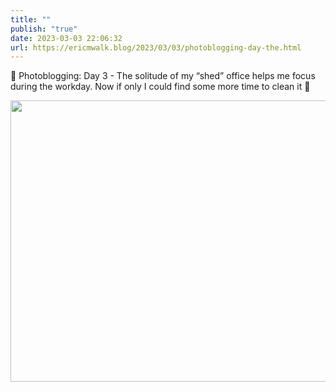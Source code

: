 ```yaml
---
title: ""
publish: "true"
date: 2023-03-03 22:06:32
url: https://ericmwalk.blog/2023/03/03/photoblogging-day-the.html
---
```


📸 Photoblogging: Day 3 - The solitude of my “shed” office helps me focus during the workday. Now if only I could find some more time to clean it 🫣


<img src="uploads/2023/81bf7040ef.jpg" width="600" height="450" alt="">